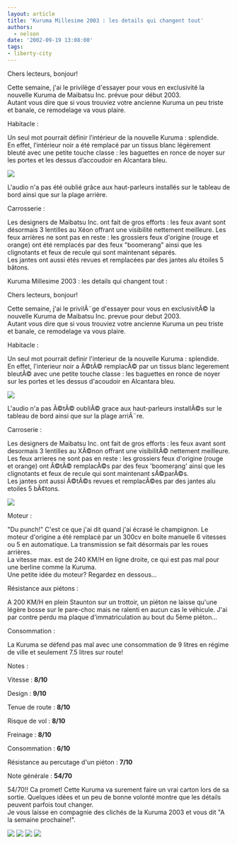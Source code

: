 ```yaml
---
layout: article
title: 'Kuruma Millesime 2003 : les details qui changent tout'
authors:
  - nelson
date: '2002-09-19 13:08:00'
tags:
- liberty-city
---
```


Chers lecteurs, bonjour!

Cette semaine, j'ai le privilège d'essayer pour vous en exclusivité la nouvelle Kuruma de Maibatsu Inc. prévue pour début 2003.  
Autant vous dire que si vous trouviez votre ancienne Kuruma un peu triste et banale, ce remodelage va vous plaire.

Habitacle :

Un seul mot pourrait définir l’intérieur de la nouvelle Kuruma : splendide.  
En effet, l’intérieur noir a été remplacé par un tissus blanc légèrement bleuté avec une petite touche classe : les baguettes en ronce de noyer sur les portes et les dessus d’accoudoir en Alcantara bleu.

![](/content/images/2016/07/Kuruma2k3c.jpg)

L'audio n'a pas été oublié grâce aux haut-parleurs installés sur le tableau de bord ainsi que sur la plage arrière.

Carrosserie :

Les designers de Maibatsu Inc. ont fait de gros efforts : les feux avant sont désormais 3 lentilles au Xéon offrant une visibilité nettement meilleure. Les feux arrières ne sont pas en reste : les grossiers feux d'origine (rouge et orange) ont été remplacés par des feux "boomerang" ainsi que les clignotants et feux de recule qui sont maintenant séparés.  
Les jantes ont aussi étés revues et remplacées par des jantes alu étoiles 5 bâtons.

Kuruma Millesime 2003 : les details qui changent tout :

Chers lecteurs, bonjour!

Cette semaine, j'ai le privilÃ¨ge d'essayer pour vous en exclusivitÃ© la nouvelle Kuruma de Maibatsu Inc. prevue pour debut 2003.  
Autant vous dire que si vous trouviez votre ancienne Kuruma un peu triste et banale, ce remodelage va vous plaire.

Habitacle :

Un seul mot pourrait definir l'interieur de la nouvelle Kuruma : splendide.  
En effet, l'interieur noir a Ã©tÃ© remplacÃ© par un tissus blanc legerement bleutÃ© avec une petite touche classe : les baguettes en ronce de noyer sur les portes et les dessus d'acoudoir en Alcantara bleu.

![](/content/images/2016/07/Kuruma2k3e.jpg)

L'audio n'a pas Ã©tÃ© oubliÃ© grace aux haut-parleurs installÃ©s sur le tableau de bord ainsi que sur la plage arriÃ¨re.

Carroserie :

Les designers de Maibatsu Inc. ont fait de gros efforts : les feux avant sont desormais 3 lentilles au XÃ©non offrant une visibilitÃ© nettement meilleure. Les feux arrieres ne sont pas en reste : les grossiers feux d'origine (rouge et orange) ont Ã©tÃ© remplacÃ©s par des feux 'boomerang' ainsi que les clignotants et feux de recule qui sont maintenant sÃ©parÃ©s.  
Les jantes ont aussi Ã©tÃ©s revues et remplacÃ©es par des jantes alu etoiles 5 bÃ¢tons.

![](/content/images/2016/07/Kuruma2k3f.jpg)

Moteur :

"Du punch!" C'est ce que j'ai dit quand j'ai écrasé le champignon. Le moteur d'origine a été remplacé par un 300cv en boite manuelle 6 vitesses ou 5 en automatique. La transmission se fait désormais par les roues arrières.  
La vitesse max. est de 240 KM/H en ligne droite, ce qui est pas mal pour une berline comme la Kuruma.  
Une petite idée du moteur? Regardez en dessous...

Résistance aux piétons :

A 200 KM/H en plein Staunton sur un trottoir, un piéton ne laisse qu'une légère bosse sur le pare-choc mais ne ralenti en aucun cas le véhicule. J'ai par contre perdu ma plaque d'immatriculation au bout du 5ème piéton...

Consommation :

La Kuruma se défend pas mal avec une consommation de 9 litres en régime de ville et seulement 7.5 litres sur route!

Notes :

Vitesse : **8/10**

Design : **9/10**

Tenue de route : **8/10**

Risque de vol : **8/10**

Freinage : **8/10**

Consommation : **6/10**

Résistance au percutage d'un piéton : **7/10**

Note générale : **54/70**

54/70!! Ca promet! Cette Kuruma va surement faire un vrai carton lors de sa sortie. Quelques idées et un peu de bonne volonté montre que les détails peuvent parfois tout changer.  
Je vous laisse en compagnie des clichés de la Kuruma 2003 et vous dit "A la semaine prochaine!".

![](/content/images/2016/07/Kuruma2k3.jpg)
![](/content/images/2016/07/Kuruma2k3a.jpg)
![](/content/images/2016/07/Kuruma2k3b.jpg)
![](/content/images/2016/07/Kuruma2k3d.jpg)